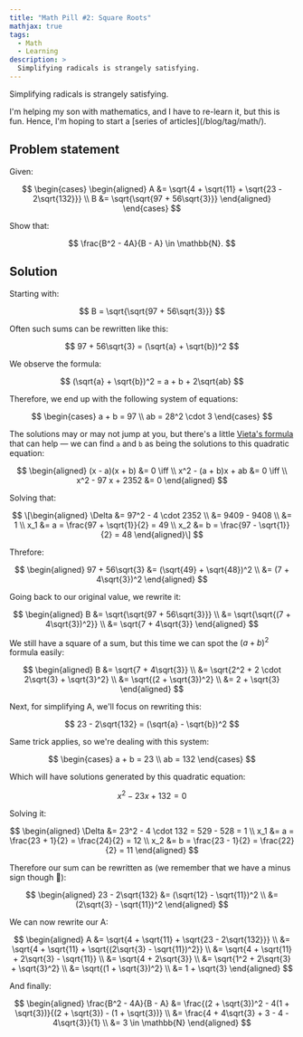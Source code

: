 ```yaml
---
title: "Math Pill #2: Square Roots"
mathjax: true
tags:
  - Math
  - Learning
description: >
  Simplifying radicals is strangely satisfying. 
---
```


Simplifying radicals is strangely satisfying.

<p class="info-bubble" markdown="1">
I'm helping my son with mathematics, and I have to re-learn it, but this is fun. Hence, I'm hoping to start a [series of articles](/blog/tag/math/).
</p>

## Problem statement

Given:

$$
\begin{cases}
\begin{aligned}
A &= \sqrt{4 + \sqrt{11} + \sqrt{23 - 2\sqrt{132}}} \\
B &= \sqrt{\sqrt{97 + 56\sqrt{3}}}
\end{aligned}
\end{cases}
$$

Show that:

$$
\frac{B^2 - 4A}{B - A} \in \mathbb{N}.
$$

## Solution

Starting with:

$$
B = \sqrt{\sqrt{97 + 56\sqrt{3}}}
$$

Often such sums can be rewritten like this:

$$
97 + 56\sqrt{3} = (\sqrt{a} + \sqrt{b})^2
$$

We observe the formula:

$$
(\sqrt{a} + \sqrt{b})^2 = a + b + 2\sqrt{ab}
$$

Therefore, we end up with the following system of equations:

$$
\begin{cases}
a + b = 97 \\
ab = 28^2 \cdot 3
\end{cases}
$$

The solutions may or may not jump at you, but there's a little [Vieta's formula](https://en.wikipedia.org/wiki/Vieta%27s_formulas) that can help — we can find `a` and `b` as being the solutions to this quadratic equation:

$$
\begin{aligned}
(x - a)(x + b) &= 0 \iff \\
x^2 - (a + b)x + ab &= 0 \iff \\
x^2 - 97 x + 2352 &= 0
\end{aligned}
$$

Solving that:

$$
\[\begin{aligned}
\Delta &= 97^2 - 4 \cdot 2352 \\
&= 9409 - 9408 \\
&= 1 \\
x_1 &= a = \frac{97 + \sqrt{1}}{2} = 49 \\
x_2 &= b = \frac{97 - \sqrt{1}}{2} = 48
\end{aligned}\]
$$

Threfore:

$$
\begin{aligned}
97 + 56\sqrt{3} &= (\sqrt{49} + \sqrt{48})^2 \\
&= (7 + 4\sqrt{3})^2
\end{aligned}
$$

Going back to our original value, we rewrite it:

$$
\begin{aligned}
B &= \sqrt{\sqrt{97 + 56\sqrt{3}}} \\
&= \sqrt{\sqrt{(7 + 4\sqrt{3})^2}} \\
&= \sqrt{7 + 4\sqrt{3}}
\end{aligned}
$$

We still have a square of a sum, but this time we can spot the $(a + b)^2$ formula easily:

$$
\begin{aligned}
B &= \sqrt{7 + 4\sqrt{3}} \\
&= \sqrt{2^2 + 2 \cdot 2\sqrt{3} + \sqrt{3}^2} \\
&= \sqrt{(2 + \sqrt{3})^2} \\
&= 2 + \sqrt{3}
\end{aligned}
$$

Next, for simplifying A, we'll focus on rewriting this:

$$
23 - 2\sqrt{132} = (\sqrt{a} - \sqrt{b})^2
$$

Same trick applies, so we're dealing with this system:

$$
\begin{cases}
a + b = 23 \\
ab = 132
\end{cases}
$$

Which will have solutions generated by this quadratic equation:

$$
x^2 - 23x + 132 = 0
$$

Solving it:

$$
\begin{aligned}
\Delta &= 23^2 - 4 \cdot 132 = 529 - 528 = 1 \\
x_1 &= a = \frac{23 + 1}{2} = \frac{24}{2} = 12 \\
x_2 &= b = \frac{23 - 1}{2} = \frac{22}{2} = 11
\end{aligned}
$$

Therefore our sum can be rewritten as (we remember that we have a minus sign though 🙂):

$$
\begin{aligned}
23 - 2\sqrt{132} &= (\sqrt{12} - \sqrt{11})^2 \\
&= (2\sqrt{3} - \sqrt{11})^2
\end{aligned}
$$

We can now rewrite our A:

$$
\begin{aligned}
A &= \sqrt{4 + \sqrt{11} + \sqrt{23 - 2\sqrt{132}}} \\
  &= \sqrt{4 + \sqrt{11} + \sqrt{(2\sqrt{3} - \sqrt{11})^2}} \\
  &= \sqrt{4 + \sqrt{11} + 2\sqrt{3} - \sqrt{11}} \\
  &= \sqrt{4 + 2\sqrt{3}} \\
  &= \sqrt{1^2 + 2\sqrt{3} + \sqrt{3}^2} \\
  &= \sqrt{(1 + \sqrt{3})^2} \\
  &= 1 + \sqrt{3}
\end{aligned}
$$

And finally:

$$
\begin{aligned}
\frac{B^2 - 4A}{B - A} 
&= \frac{(2 + \sqrt{3})^2 - 4(1 + \sqrt{3})}{(2 + \sqrt{3}) - (1 + \sqrt{3})} \\
&= \frac{4 + 4\sqrt{3} + 3 - 4 - 4\sqrt{3}}{1} \\
&= 3 \in \mathbb{N}
\end{aligned}
$$
